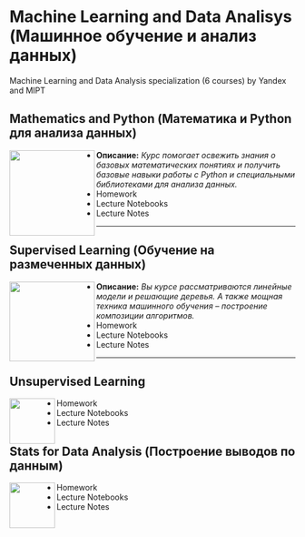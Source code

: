 # Machine Learning and Data Analisys (Машинное обучение и анализ данных)
Machine Learning and Data Analysis specialization (6 courses) by Yandex and MIPT

## Mathematics and Python (Математика и Python для анализа данных)
<a href="https://www.coursera.org/learn/mathematics-and-python/"><img align="left" width="150" height="150" src="https://d3njjcbhbojbot.cloudfront.net/api/utilities/v1/imageproxy/https://s3.amazonaws.com/coursera-course-photos/d7/c45bf0b0d911e5965623dd71776f15/800x800-01.jpg?auto=format%2Ccompress&dpr=1&w=150&h=150&fit=fill&bg=FFF"></a>

* __Описание:__ _Курс помогает освежить знания о базовых математических понятиях и получить базовые навыки работы с Python и специальными библиотеками для анализа данных._
* Homework
* Lecture Notebooks
* Lecture Notes

---

## Supervised Learning (Обучение на размеченных данных)
<a href="https://www.coursera.org/learn/mathematics-and-python/"><img align="left" width="150" height="140" src="https://d3njjcbhbojbot.cloudfront.net/api/utilities/v1/imageproxy/https://s3.amazonaws.com/coursera-course-photos/e6/cd8dc0b0dd11e5bda4c35792983a0c/800x800-02.jpg?auto=format%2Ccompress&dpr=1&w=150&h=150&fit=fill&bg=FFF"></a>

* __Описание:__ _Вы курсе рассматриваются линейные модели и решающие деревья. А также мощная техника машинного обучения – построение композиции алгоритмов._
* Homework
* Lecture Notebooks
* Lecture Notes

---

## Unsupervised Learning
<a href="https://www.coursera.org/learn/mathematics-and-python/"><img align="left" width="80" height="80" src="https://d3njjcbhbojbot.cloudfront.net/api/utilities/v1/imageproxy/https://s3.amazonaws.com/coursera-course-photos/51/45def0b0de11e5bc793bb6b305a033/800x800-03.jpg?auto=format%2Ccompress&dpr=1&w=150&h=150&fit=fill&bg=FFF"></a>

* Homework
* Lecture Notebooks
* Lecture Notes

## Stats for Data Analysis (Построение выводов по данным)
<a href="https://www.coursera.org/learn/mathematics-and-python/"><img align="left" width="80" height="80" src="https://d3njjcbhbojbot.cloudfront.net/api/utilities/v1/imageproxy/https://s3.amazonaws.com/coursera-course-photos/41/880650b0de11e5a0fb177d76ab076a/800x800-04.jpg?auto=format%2Ccompress&dpr=1&w=150&h=150&fit=fill&bg=FFF"></a>

* Homework
* Lecture Notebooks
* Lecture Notes
